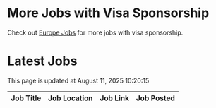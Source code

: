 # More Jobs with Visa Sponsorship

Check out [Europe Jobs](https://github.com/sureshparimi/europejobs#latest-jobs) for more jobs with visa sponsorship.

# Latest Jobs

This page is updated at August 11, 2025 10:20:15

| Job Title | Job Location | Job Link | Job Posted |
| --- | --- | --- | --- |
